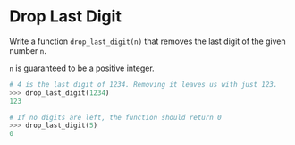 # Drop Last Digit

Write a function `drop_last_digit(n)` that removes the last digit of the given number `n`.

`n` is guaranteed to be a positive integer.

```python
# 4 is the last digit of 1234. Removing it leaves us with just 123.
>>> drop_last_digit(1234)
123

# If no digits are left, the function should return 0
>>> drop_last_digit(5)
0
```
